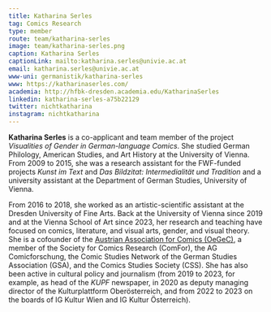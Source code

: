 ```yaml
---
title: Katharina Serles
tag: Comics Research
type: member
route: team/katharina-serles
image: team/katharina-serles.png
caption: Katharina Serles
captionLink: mailto:katharina.serles@univie.ac.at
email: katharina.serles@univie.ac.at
www-uni: germanistik/katharina-serles
www: https://katharinaserles.com/
academia: http://hfbk-dresden.academia.edu/KatharinaSerles
linkedin: katharina-serles-a75b22129
twitter: nichtkatharina
instagram: nichtkatharina
---
```


**Katharina Serles** is a co-applicant and team member of the project _Visualities of Gender in German-language Comics_. She studied German Philology, American Studies, and Art History at the University of Vienna. From 2009 to 2015, she was a research assistant for the FWF-funded projects _Kunst im Text_ and _Das Bildzitat: Intermedialität und Tradition_ and a university assistant at the Department of German Studies, University of Vienna.

<!-- more -->
From 2016 to 2018, she worked as an artistic-scientific assistant at the Dresden University of Fine Arts. Back at the University of Vienna since 2019 and at the Vienna School of Art since 2023, her research and teaching have focused on comics, literature, and visual arts, gender, and visual theory. She is a cofounder of the [Austrian Association for Comics (OeGeC)](https://oegec.com/), a member of the Society for Comics Research (ComFor), the AG Comicforschung, the Comic Studies Network of the German Studies Association (GSA), and the Comics Studies Society (CSS). She has also been active in cultural policy and journalism (from 2019 to 2023, for example, as head of the _KUPF_ newspaper, in 2020 as deputy managing director of the Kulturplattform Oberösterreich, and from 2022 to 2023 on the boards of IG Kultur Wien and IG Kultur Österreich).
